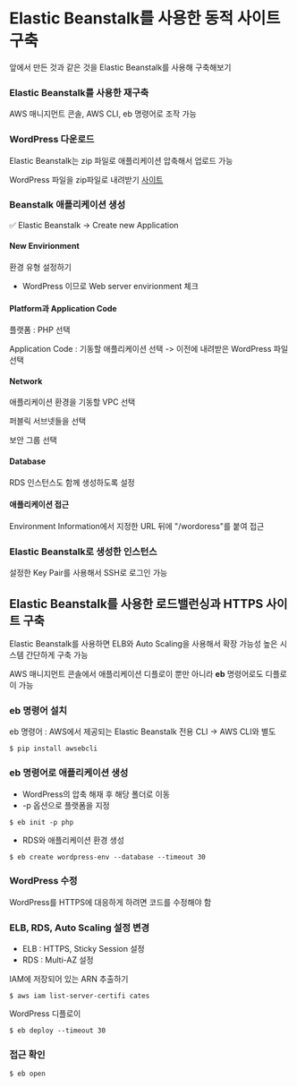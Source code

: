 # Elastic Beanstalk를 사용한 동적 사이트 구축

앞에서 만든 것과 같은 것을 Elastic Beanstalk를 사용해 구축해보기

### Elastic Beanstalk를 사용한 재구축

AWS 매니지먼트 콘솔, AWS CLI, eb 명령어로 조작 가능

### WordPress 다운로드

Elastic Beanstalk는 zip 파일로 애플리케이션 압축해서 업로드 가능

WordPress 파일을 zip파일로 내려받기  [사이트](https://ko.wordpress.org/)

### Beanstalk 애플리케이션 생성

:white_check_mark: Elastic Beanstalk -> Create new Application

#### New Envirionment

환경 유형 설정하기

-  WordPress 이므로 Web server envirionment 체크

#### Platform과 Application Code

플랫폼 : PHP 선택

Application Code : 기동할 애플리케이션 선택 -> 이전에 내려받은 WordPress 파일 선택

#### Network

애플리케이션 환경을 기동할 VPC 선택

퍼블릭 서브넷들을 선택

보안 그룹 선택

#### Database

RDS 인스턴스도 함께 생성하도록 설정

#### 애플리케이션 접근

Environment Information에서 지정한 URL 뒤에 "/wordoress"를 붙여 접근

### Elastic Beanstalk로 생성한 인스턴스

설정한 Key Pair를 사용해서 SSH로 로그인 가능

## Elastic Beanstalk를 사용한 로드밸런싱과 HTTPS 사이트 구축

Elastic Beanstalk를 사용하면 ELB와 Auto Scaling을 사용해서 확장 가능성 높은 시스템 간단하게 구축 가능

 AWS 매니지먼트 콘솔에서 애플리케이션 디플로이 뿐만 아니라 **eb** 명령어로도 디플로이 가능

### eb 명령어 설치

eb 명령어 : AWS에서 제공되는 Elastic Beanstalk 전용 CLI -> AWS CLI와 별도

```
$ pip install awsebcli
```

### eb 명령어로 애플리케이션 생성

- WordPress의 압축 해재 후 해당 폴더로 이동
- -p 옵션으로 플랫폼을 지정 

```
$ eb init -p php
```

- RDS와 애플리케이션 환경 생성

```
$ eb create wordpress-env --database --timeout 30
```

### WordPress 수정

WordPress를 HTTPS에 대응하게 하려면 코드를 수정해야 함

### ELB, RDS, Auto Scaling 설정 변경

- ELB : HTTPS, Sticky Session 설정
- RDS : Multi-AZ 설정

IAM에 저장되어 있는 ARN 추출하기

```
$ aws iam list-server-certifi cates
```

WordPress 디플로이

```
$ eb deploy --timeout 30
```

### 접근 확인

```
$ eb open
```

